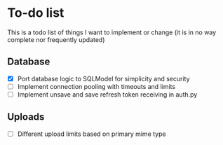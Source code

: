 # To-do list
This is a todo list of things I want to implement or change (it is in no way complete nor frequently updated)
## Database
- [x] Port database logic to SQLModel for simplicity and security
- [ ] Implement connection pooling with timeouts and limits
- [ ] Implement unsave and save refresh token receiving in auth.py

## Uploads
- [ ] Different upload limits based on primary mime type
